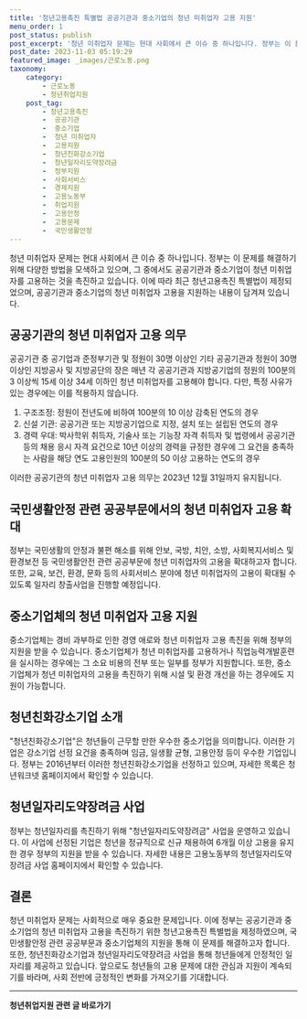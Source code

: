 ```yaml
---
title: '청년고용촉진 특별법 공공기관과 중소기업의 청년 미취업자 고용 지원'
menu_order: 1
post_status: publish
post_excerpt: '청년 미취업자 문제는 현대 사회에서 큰 이슈 중 하나입니다. 정부는 이 문제를 해결하기 위해 다양한 방법을 모색하고 있으며, 그 중에서도 공공기관과 중소기업이 청년 미취업자를 고용하는 것을 촉진하고 있습니다. 이에 따라 최근 청년고용촉진 특별법이 제정되었으며, 공공기관과 중소기업의 청년 미취업자 고용을 지원하는 내용이 담겨져 있습니다.'
post_date: 2023-11-03 05:19:29
featured_image: _images/근로노동.png
taxonomy:
    category:
        - 근로노동
        - 청년취업지원
    post_tag:
        - 청년고용촉진
        -  공공기관
        -  중소기업
        -  청년 미취업자
        -  고용지원
        -  청년친화강소기업
        -  청년일자리도약장려금
        -  정부지원
        -  사회서비스
        -  경제지원
        -  고용노동부
        -  취업지원
        -  고용안정
        -  고용문제
        -  국민생활안정
---
```




청년 미취업자 문제는 현대 사회에서 큰 이슈 중 하나입니다. 정부는 이 문제를 해결하기 위해 다양한 방법을 모색하고 있으며, 그 중에서도 공공기관과 중소기업이 청년 미취업자를 고용하는 것을 촉진하고 있습니다. 이에 따라 최근 청년고용촉진 특별법이 제정되었으며, 공공기관과 중소기업의 청년 미취업자 고용을 지원하는 내용이 담겨져 있습니다.

## 공공기관의 청년 미취업자 고용 의무

공공기관 중 공기업과 준정부기관 및 정원이 30명 이상인 기타 공공기관과 정원이 30명 이상인 지방공사 및 지방공단의 장은 매년 각 공공기관과 지방공기업의 정원의 100분의 3 이상씩 15세 이상 34세 이하인 청년 미취업자를 고용해야 합니다. 다만, 특정 사유가 있는 경우에는 이를 적용하지 않습니다.

1. 구조조정: 정원이 전년도에 비하여 100분의 10 이상 감축된 연도의 경우
2. 신설 기관: 공공기관 또는 지방공기업으로 지정, 설치 또는 설립된 연도의 경우
3. 경력 우대: 박사학위 취득자, 기술사 또는 기능장 자격 취득자 및 법령에서 공공기관 등의 채용 응시 자격 요건으로 10년 이상의 경력을 규정한 경우에 그 요건을 충족하는 사람을 해당 연도 고용인원의 100분의 50 이상 고용하는 연도의 경우

이러한 공공기관의 청년 미취업자 고용 의무는 2023년 12월 31일까지 유지됩니다.

## 국민생활안정 관련 공공부문에서의 청년 미취업자 고용 확대

정부는 국민생활의 안정과 불편 해소를 위해 안보, 국방, 치안, 소방, 사회복지서비스 및 환경보전 등 국민생활안전 관련 공공부문에 청년 미취업자의 고용을 확대하고자 합니다. 또한, 교육, 보건, 환경, 문화 등의 사회서비스 분야에 청년 미취업자의 고용이 확대될 수 있도록 일자리 창출사업을 진행할 예정입니다.

## 중소기업체의 청년 미취업자 고용 지원

중소기업체는 경비 과부하로 인한 경영 애로와 청년 미취업자 고용 촉진을 위해 정부의 지원을 받을 수 있습니다. 중소기업체가 청년 미취업자를 고용하거나 직업능력개발훈련을 실시하는 경우에는 그 소요 비용의 전부 또는 일부를 정부가 지원합니다. 또한, 중소기업체가 청년 미취업자의 고용을 촉진하기 위해 시설 및 환경 개선을 하는 경우에도 지원이 가능합니다.

## 청년친화강소기업 소개

"청년친화강소기업"은 청년들이 근무할 만한 우수한 중소기업을 의미합니다. 이러한 기업은 강소기업 선정 요건을 충족하며 임금, 일생활 균형, 고용안정 등이 우수한 기업입니다. 정부는 2016년부터 이러한 청년친화강소기업을 선정하고 있으며, 자세한 목록은 청년워크넷 홈페이지에서 확인할 수 있습니다.

## 청년일자리도약장려금 사업

정부는 청년일자리를 촉진하기 위해 "청년일자리도약장려금" 사업을 운영하고 있습니다. 이 사업에 선정된 기업은 청년을 정규직으로 신규 채용하여 6개월 이상 고용을 유지한 경우 정부의 지원을 받을 수 있습니다. 자세한 내용은 고용노동부의 청년일자리도약장려금 사업 홈페이지에서 확인할 수 있습니다.

## 결론

청년 미취업자 문제는 사회적으로 매우 중요한 문제입니다. 이에 정부는 공공기관과 중소기업의 청년 미취업자 고용을 촉진하기 위한 청년고용촉진 특별법을 제정하였으며, 국민생활안정 관련 공공부문과 중소기업체의 지원을 통해 이 문제를 해결하고자 합니다. 또한, 청년친화강소기업과 청년일자리도약장려금 사업을 통해 청년들에게 안정적인 일자리를 제공하고 있습니다. 앞으로도 청년들의 고용 문제에 대한 관심과 지원이 계속되기를 바라며, 사회 전반에 긍정적인 변화를 가져오기를 기대합니다.
<!-- wp:separator -->
<hr class="wp-block-separator has-alpha-channel-opacity"/>
<!-- /wp:separator -->

<!-- wp:group {"backgroundColor":"base","layout":{"type":"constrained"}} -->
<div class="wp-block-group has-base-background-color has-background"><!-- wp:paragraph {"align":"center","fontSize":"medium"} -->
<p class="has-text-align-center has-large-font-size"><strong>청년취업지원 관련 글 바로가기</strong></p>
<!-- /wp:paragraph -->


<!-- wp:latest-posts
{"categories":[{"id":12739,"count":19,"description":"","link":"https://uknowlaw.com/category/%ec%b2%ad%eb%85%84%ec%b7%a8%ec%97%85%ec%a7%80%ec%9b%90/","name":"청년취업지원","slug":"청년취업지원","taxonomy":"category","parent":0,"meta":[],"_links":{"self":[{"href":"https://uknowlaw.com/wp-json/wp/v2/categories/12739"}],"collection":[{"href":"https://uknowlaw.com/wp-json/wp/v2/categories"}],"about":[{"href":"https://uknowlaw.com/wp-json/wp/v2/taxonomies/category"}],"wp:post_type":[{"href":"https://uknowlaw.com/wp-json/wp/v2/posts?categories=12739"}],"curies":[{"name":"wp","href":"https://api.w.org/{rel}","templated":true}]}}],"postsToShow":100,"excerptLength":28,"postLayout":"grid","columns":2,"featuredImageAlign":"left","featuredImageSizeSlug":"large","fontSize":18px} /--></div>
<!-- /wp:group -->